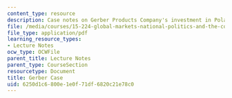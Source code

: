 ```yaml
---
content_type: resource
description: Case notes on Gerber Products Company's investment in Poland.
file: /media/courses/15-224-global-markets-national-politics-and-the-competitive-advantage-of-firms-spring-2003/6250d1c6800e1e0f71df6820c21e78c0_gerbercasenoteslect.pdf
file_type: application/pdf
learning_resource_types:
- Lecture Notes
ocw_type: OCWFile
parent_title: Lecture Notes
parent_type: CourseSection
resourcetype: Document
title: Gerber Case
uid: 6250d1c6-800e-1e0f-71df-6820c21e78c0
---
```

